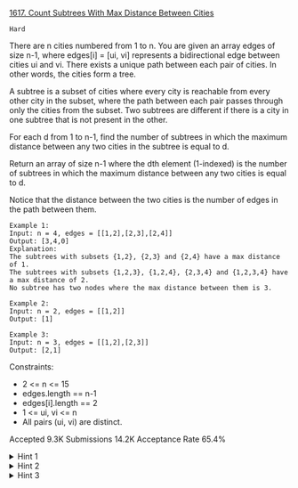 [1617. Count Subtrees With Max Distance Between Cities](https://leetcode.com/problems/count-subtrees-with-max-distance-between-cities/)

`Hard`

There are n cities numbered from 1 to n. You are given an array edges of size n-1, where edges[i] = [ui, vi] represents a bidirectional edge between cities ui and vi. There exists a unique path between each pair of cities. In other words, the cities form a tree.

A subtree is a subset of cities where every city is reachable from every other city in the subset, where the path between each pair passes through only the cities from the subset. Two subtrees are different if there is a city in one subtree that is not present in the other.

For each d from 1 to n-1, find the number of subtrees in which the maximum distance between any two cities in the subtree is equal to d.

Return an array of size n-1 where the dth element (1-indexed) is the number of subtrees in which the maximum distance between any two cities is equal to d.

Notice that the distance between the two cities is the number of edges in the path between them.

```
Example 1:
Input: n = 4, edges = [[1,2],[2,3],[2,4]]
Output: [3,4,0]
Explanation:
The subtrees with subsets {1,2}, {2,3} and {2,4} have a max distance of 1.
The subtrees with subsets {1,2,3}, {1,2,4}, {2,3,4} and {1,2,3,4} have a max distance of 2.
No subtree has two nodes where the max distance between them is 3.

Example 2:
Input: n = 2, edges = [[1,2]]
Output: [1]

Example 3:
Input: n = 3, edges = [[1,2],[2,3]]
Output: [2,1]
``` 

Constraints:

- 2 <= n <= 15
- edges.length == n-1
- edges[i].length == 2
- 1 <= ui, vi <= n
- All pairs (ui, vi) are distinct.

Accepted
9.3K
Submissions
14.2K
Acceptance Rate
65.4%

<details>
<summary>Hint 1</summary>

Iterate through every possible subtree by doing a bitmask on which vertices to include. How can you determine if a subtree is valid (all vertices are connected)?

</details>
<details>
<summary>Hint 2</summary>

To determine connectivity, count the number of reachable vertices starting from any included vertex and only traveling on edges connecting 2 vertices in the subtree. The count should be the same as the number of 1s in the bitmask.

</details>
<details>
<summary>Hint 3</summary>

The diameter is basically the maximum distance between any two nodes. Root the tree at a vertex. The answer is the max of the heights of the two largest subtrees or the longest diameter in any of the subtrees.

</details>